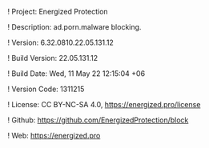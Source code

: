 ! Project: Energized Protection

! Description: ad.porn.malware blocking.

! Version: 6.32.0810.22.05.131.12

! Build Version: 22.05.131.12

! Build Date: Wed, 11 May 22 12:15:04 +06

! Version Code: 1311215

! License: CC BY-NC-SA 4.0, https://energized.pro/license

! Github: https://github.com/EnergizedProtection/block

! Web: https://energized.pro
